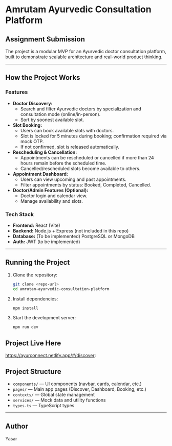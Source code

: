 # Amrutam Ayurvedic Consultation Platform

## Assignment Submission
 The project is a modular MVP for an Ayurvedic doctor consultation platform, built to demonstrate scalable architecture and real-world product thinking.

---

## How the Project Works

### Features
- **Doctor Discovery:**
  - Search and filter Ayurvedic doctors by specialization and consultation mode (online/in-person).
  - Sort by soonest available slot.
- **Slot Booking:**
  - Users can book available slots with doctors.
  - Slot is locked for 5 minutes during booking; confirmation required via mock OTP.
  - If not confirmed, slot is released automatically.
- **Rescheduling & Cancellation:**
  - Appointments can be rescheduled or cancelled if more than 24 hours remain before the scheduled time.
  - Cancelled/rescheduled slots become available to others.
- **Appointment Dashboard:**
  - Users can view upcoming and past appointments.
  - Filter appointments by status: Booked, Completed, Cancelled.
- **Doctor/Admin Features (Optional):**
  - Doctor login and calendar view.
  - Manage availability and slots.

### Tech Stack
- **Frontend:** React (Vite)
- **Backend:** Node.js + Express (not included in this repo)
- **Database:** (To be implemented) PostgreSQL or MongoDB
- **Auth:** JWT (to be implemented)

---

## Running the Project

1. Clone the repository:
   ```bash
   git clone <repo-url>
   cd amrutam-ayurvedic-consultation-platform
   ```
2. Install dependencies:
   ```bash
   npm install
   ```
3. Start the development server:
   ```bash
   npm run dev
   ```

## Project Live Here
https://ayurconnect.netlify.app/#/discover:

## Project Structure
- `components/` — UI components (navbar, cards, calendar, etc.)
- `pages/` — Main app pages (Discover, Dashboard, Booking, etc.)
- `contexts/` — Global state management
- `services/` — Mock data and utility functions
- `types.ts` — TypeScript types

---


## Author
Yasar